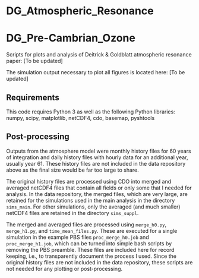 
# DG_Atmospheric_Resonance
# DG_Pre-Cambrian_Ozone
Scripts for plots and analysis of Deitrick &amp; Goldblatt atmospheric resonance paper: [To be updated]

The simulation output necessary to plot all figures is located here: [To be updated]

## Requirements

This code requires Python 3 as well as the following Python libraries: numpy, scipy, matplotlib, netCDF4, cdo, basemap, pyshtools

## Post-processing

Outputs from the atmosphere model were monthly history files for 60 years of integration and daily history files with hourly data for an additional year, usually year 61. These history files are not included in the data repository above as the final size would be far too large to share. 

The original history files are processed using CDO into merged and averaged netCDF4 files that contain all fields or only some that I needed for analysis. In the data repository, the merged files, which are very large, are retained for the simulations used in the main analysis in the directory `sims_main`. For other simulations, only the averaged (and much smaller) netCDF4 files are retained in the directory `sims_suppl`. 

The merged and averaged files are processed using `merge_h0.py`, `merge_h1.py`, and `time_mean_files.py`. These are executed for a single simulation in the example PBS files `proc_merge_h0.job` and `proc_merge_h1.job`, which can be turned into simple bash scripts by removing the PBS preamble. These files are included here for record keeping, i.e., to transparently document the process I used. Since the original history files are not included in the data repository, these scripts are not needed for any plotting or post-processing.


